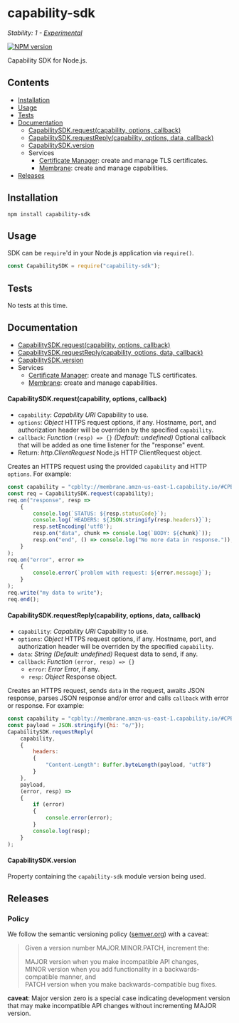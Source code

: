 # capability-sdk

_Stability: 1 - [Experimental](https://github.com/tristanls/stability-index#stability-1---experimental)_

[![NPM version](https://badge.fury.io/js/capability-sdk.png)](http://npmjs.org/package/capability-sdk)

Capability SDK for Node.js.

## Contents

  * [Installation](#installation)
  * [Usage](#usage)
  * [Tests](#tests)
  * [Documentation](#documentation)
    * [CapabilitySDK.request(capability, options, callback)](#capabilitysdkrequestcapability-options-callback)
    * [CapabilitySDK.requestReply(capability, options, data, callback)](#capabilitysdkrequestreplycapability-options-data-callback)
    * [CapabilitySDK.version](#capabilitysdkversion)
    * Services
      * [Certificate Manager](services/CertificateManager.md): create and manage TLS certificates.
      * [Membrane](services/Membrane.md): create and manage capabilities.
  * [Releases](#releases)

## Installation

    npm install capability-sdk

## Usage

SDK can be `require`'d in your Node.js application via `require()`.

```javascript
const CapabilitySDK = require("capability-sdk");
```

## Tests

No tests at this time.

## Documentation

  * [CapabilitySDK.request(capability, options, callback)](#capabilitysdkrequestcapability-options-callback)
  * [CapabilitySDK.requestReply(capability, options, data, callback)](#capabilitysdkrequestreplycapability-options-data-callback)
  * [CapabilitySDK.version](#capabilitysdkversion)
  * Services
    * [Certificate Manager](services/CertificateManager.md): create and manage TLS certificates.
    * [Membrane](services/Membrane.md): create and manage capabilities.

#### CapabilitySDK.request(capability, options, callback)

  * `capability`: _Capability URI_ Capability to use.
  * `options`: _Object_ HTTPS request options, if any. Hostname, port, and authorization header will be overriden by the specified `capability`.
  * `callback`: _Function_ `(resp) => {}` _(Default: undefined)_ Optional callback that will be added as one time listener for the "response" event.
  * Return: _http.ClientRequest_ Node.js HTTP ClientRequest object.

Creates an HTTPS request using the provided `capability` and HTTP `options`. For example:
```javascript
const capability = "cpblty://membrane.amzn-us-east-1.capability.io/#CPBLTY1-aqp9nlT7a22dTGhks8vXMJNabKyIZ_kAES6U87Ljdg73xXiatBzgu5tImuWjFMXicgYb3Vpo0-C6mbm5_uFtAA";
const req = CapabilitySDK.request(capability);
req.on("response", resp =>
    {
        console.log(`STATUS: ${resp.statusCode}`);
        console.log(`HEADERS: ${JSON.stringify(resp.headers)}`);
        resp.setEncoding('utf8');
        resp.on("data", chunk => console.log(`BODY: ${chunk}`));
        resp.on("end", () => console.log("No more data in response."));
    }
);
req.on("error", error =>
    {
        console.error(`problem with request: ${error.message}`);
    }
);
req.write("my data to write");
req.end();
```

#### CapabilitySDK.requestReply(capability, options, data, callback)

  * `capability`: _Capability URI_ Capability to use.
  * `options`: _Object_ HTTPS request options, if any. Hostname, port, and authorization header will be overriden by the specified `capability`.
  * `data`: _String_ _(Default: undefined)_ Request data to send, if any.
  * `callback`: _Function_ `(error, resp) => {}`
    * `error`: _Error_ Error, if any.
    * `resp`: _Object_ Response object.

Creates an HTTPS request, sends `data` in the request, awaits JSON response, parses JSON response and/or error and calls `callback` with error or response. For example:
```javascript
const capability = "cpblty://membrane.amzn-us-east-1.capability.io/#CPBLTY1-hcghmWpaSIR6mi7Qf1wTm4StWzckTNeYoVZhmyCZ9p5tkjrgpFS1hXOo3nQ60exxooUhX9Oo6JJVuAMlVFiNkg";
const payload = JSON.stringify({hi: "o/"});
CapabilitySDK.requestReply(
    capability,
    {
        headers:
        {
            "Content-Length": Buffer.byteLength(payload, "utf8")
        }
    },
    payload,
    (error, resp) =>
    {
        if (error)
        {
            console.error(error);
        }
        console.log(resp);
    }
);
```

#### CapabilitySDK.version

Property containing the `capability-sdk` module version being used.

## Releases

### Policy

We follow the semantic versioning policy ([semver.org](http://semver.org/)) with a caveat:

> Given a version number MAJOR.MINOR.PATCH, increment the:
>
>MAJOR version when you make incompatible API changes,<br/>
>MINOR version when you add functionality in a backwards-compatible manner, and<br/>
>PATCH version when you make backwards-compatible bug fixes.

**caveat**: Major version zero is a special case indicating development version that may make incompatible API changes without incrementing MAJOR version.
